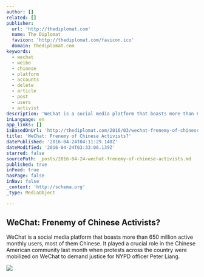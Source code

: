 ```yaml
---
author: []
related: []
publisher:
  url: 'http://thediplomat.com'
  name: The Diplomat
  favicon: 'http://thediplomat.com/favicon.ico'
  domain: thediplomat.com
keywords:
  - wechat
  - weibo
  - chinese
  - platform
  - accounts
  - delete
  - article
  - post
  - users
  - activist
description: 'WeChat is a social media platform that boasts more than 650 million active monthly users, most of them Chinese. It played a crucial role in the Chinese American community last month when protests across the country were mobilized on WeChat to demand justice for NYPD officer Peter Liang.'
inLanguage: en
app_links: []
isBasedOnUrl: 'http://thediplomat.com/2016/03/wechat-frenemy-of-chinese-activists/'
title: 'WeChat: Frenemy of Chinese Activists?'
datePublished: '2016-04-24T04:11:29.140Z'
dateModified: '2016-04-24T03:33:06.139Z'
starred: false
sourcePath: _posts/2016-04-24-wechat-frenemy-of-chinese-activists.md
published: true
inFeed: true
hasPage: false
inNav: false
_context: 'http://schema.org'
_type: MediaObject

---
```

<article style=""><h1>WeChat: Frenemy of Chinese Activists?</h1><p>WeChat is a social media platform that boasts more than 650 million active monthly users, most of them Chinese. It played a crucial role in the Chinese American community last month when protests across the country were mobilized on WeChat to demand justice for NYPD officer Peter Liang.</p><img src="http://thediplomat.com/wp-content/uploads/2016/03/thediplomat_2016-03-10_14-57-51-553x360.jpg" /></article>